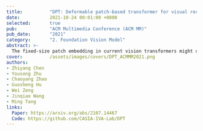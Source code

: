 ```yaml
---
title:          "DPT: Deformable patch-based transformer for visual recognition"
date:           2021-10-24 00:01:00 +0800
selected:       true
pub:            "ACM Multimedia Conference (ACM MM)"
pub_date:       "2021"
category:       "2. Foundation Vision Model"
abstract: >-
  The fixed-size patch embedding in current vision transformers might overlook local spatial structures and extract inferior image features. To address this problem, we propose a new module (DePatch) which learns to adaptively split the images into patches with different positions and scales in a data-driven way, resulting in an enhanced backbone to extract more potent image features.
cover:          /assets/images/covers/DPT_ACMMM2021.png
authors:
- Zhiyang Chen
- Yousong Zhu
- Chaoyang Zhao
- Guosheng Hu
- Wei Zeng
- Jinqiao Wang
- Ming Tang
links:
  Paper: https://arxiv.org/abs/2107.14467
  Code: https://github.com/CASIA-IVA-Lab/DPT
---
```

